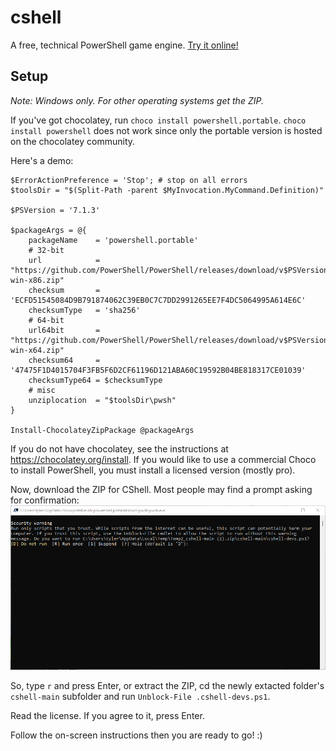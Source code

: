 # cshell
A free, technical PowerShell game engine. [Try it online!](https://tio.run/##vVjdbtvGEr7XU0wZH8ROJdb2QW8cpABNURYBWdIhKbu@qmlyLS1KcdkladVoA@QRWiBBgKC@KlAgQJ/KL5Lz7ZKUKaU@yfnBMQRqtTP7zcy3s7NDZ2LFZL5gSdKLhGQfPjyh81CmPJ0fkS3SIuRpTvNEXIUJ3YSSh1cJy6kQdF2mUcFFanaIOk/IZwWmF4xuAIdpCtOYMiniMmKVIM@SMF9QHknGsGrnhl7Qgbnf2VmIvDBLbnrhauaa5zyNxSrgRcKgcP/qN3jhK/8IK/wCsGEiUnb/6q4TJXmHRQtBxv2b1/dvfmk@b@9fv9r4bEj/2FZQ0rfV01jj/doseqvG23ib0i2FakZ/NvC01pt392/@bLmyxnjXTP7ejP9ozTyO91rLXzcw1eDPByoeJiuMx/Eqq3fN@K4dyKa0/Vl7XD1bFL5rkf6@NbjToveb0q3J963nXQNJ9d@Z4/nuZKwSokcDz3HIGvdpMnXG5E9mnu0YHSSKLHp@wlhGvZz@jixjfL4oVM7td66FpN0drn48J3z3kGu1gvr95Ze01/mpo0ydS16w3hAZClO9sRizVcJTpmUbNpY5fb3fedl5WKAORSEy4tdU5kwSzwnHokrvnKbq3Om8NmkAd9QJGUx8f31@xHVLp0u8oHwhyiQmyYpSpmSo42qYFMhbMjQ/O1P/rFocqFNqTn0n5uqIGmYHTuw@KqdeysiwFd4eqbhbURu@kPK2q2uBFElSO6SiiUopWVokt4gLj7zMMiELFpOi98F3UsCmYuuWijKt5R/z0ACY9HzPgBNZCNrwzX7kBYh9QlYcU0gJj1iaMwrnqCNL2KdVVa9AxQJewaUYUWpCj/0@HfaiRCGtF2Ic09Ut2RX7nc4nK9CoXtmjx2tRlaGVQbsyWC9rsrf5tkV2K3UuHu4fHm4Ta3RqNY/FPC8kvyqLppwqUJ5SLkoZMT1zxdMQ@w9Cl3mXVrxYELhV36IsaClifs2jUAF0KZSMMiaXvFB7hNJ8w2MMikVYaLKu4YRYgUiKRFolRq4XLVlx1DqCByZt@parXK2dikSMBSUSB2mKu0Mjh1fiRomauFNRgJouZNivBEgKoG00jbc8gjnsIl8yabY8OfzYE1hscdJ4Ut9D/3NnqA4wFlGpUjFstuor7IKARNIyLBhuzSR/YFxvk17Wct1cb3wwdH3UsUFwbnkOYTz1Jmdu3@nT8QUFQ4fsyfTCc0@GAQ0noz5qoS5/9mQceO7xLJhg4vLS8rH08lKLrPEFOd9OPQflZeKRezoduYADvmeNA9fxu@SO7dGs745PugQIGk8CGrmnbgC1YNLVZj9eRpMBnTqePcRP69gducGFtjdwg7GyNYAxi6aWF7j2bGR5NJ1504mPco3A@q5vjyz31OmbsA6L5Jw544D8oTUa/WWcyveNKI8dOGkdj5zKEqLsu55jByqch5EN7uDfqEv@1LFdNXC@dRCM5V10a0zf@ccMShBS3zq1ThDb7icowa7YM885VT6DB3927AduMAscOplM@ppo3/HOXNvxn9NIVXZozXynCwuBpQ0DAlRBjPHxzHc1ae44cDxvNg1ww@0h8nPQAh8tLO1X99xYhwqGJt6FAlUcaPK7dD50MO8pQjVTlqLAB2N20FaDPRAYtGKksXMyck@cse0o6UShnLu@s4e9cn2l4FZmzy3YnOmQ1R7Bq2rYytmu3klyB2T1z1zldq2MvffdOk80Zfawpltlf/vSmUqW5@SkODuq1wyjiGVFc0R1VcWK6oL4/9zln7oi@mhtr0Qo48@4JFpyo7NT9dZH83CJPvkFnbCiNxJVzcbVhGtvpGpSCPVKpS45KyG/z7MwYmaNemKdOv66Tve5ZFEhUAc3DBh/Sdfh/n/B1OHXYKq54ZT39oInsVuwJfWmISqdsekB9QY8Ufv6zMzyA@pJ@pn@Rj/RznfmGAqmx/CeELFdMpTc6Bq0O80P9tCZvPy34Zefi3/6HxqIP9dAvzaguxh1qWAfs1LdTT@ULC/UtRJWbaJKd93opGylt1zNbO1441GqxC/IKAAR5Qscoh10S3mhEinAXBVA9dyM4iujjVF5qpvEHu5DqlGqZpBf727Y6yX8e0ZPnzVp/Owp9ZBUj@m0m5t/qVprVEa3svApmFUcOVIKqRo9Rqk@DbirtztTfeerKK7qXq8@Mdoa9DUB5mU6TViIhkr3rlpWnS99O6cCmmidcHFvGKobVZ7WzcRapn7ggp/LcKl7pusyAey6y2Cx@bSOqmlr1Z96ga1G26fqYH@/luj2l5A6RE0LfMXmPE2RK@30wHs1zwr1Nl4dRrzHsyQSS/bFg@NcZ57I2LqJ1AgsBR67TJ9sde6mmhoyhKMWIuxlltRLlOKtKKGhrQ2hLehcyCT@op6agdu1YfgYsxuWiKyW1ljZ@r8P9bYY9M03OHGK1yoniXYSMY/RRdXFsY/hOsje43@X6SR9WKudjiQLVe97w8O1a5epKpw0xuNoIzGRIFYwPNo6N8q9SDtsAnrth5tyBcyWWdG8WFQmkXsbAN0q1TYOH1Cqd7rOS2IJaFMHYA09Css0WqjkR6uLim4aa5GjJ3Suq/1AJmMb15FB8WWnkGGm8aoVlqo7KF4p8pqps0SLEPkb4VUOKUrH5RwBfwdOSlnSqTIY1s1pgzD42FC3hlpxRF0fPJAzByIq0mZuH6xf6D58@Cc "CShell Emulator - in the browser")
## Setup
*Note: Windows only. For other operating systems get the ZIP.*

If you've got chocolatey, run `choco install powershell.portable`. `choco install powershell` does not work since only the portable version is hosted on the chocolatey community.

Here's a demo:
```pwsh
$ErrorActionPreference = 'Stop'; # stop on all errors
$toolsDir = "$(Split-Path -parent $MyInvocation.MyCommand.Definition)"

$PSVersion = '7.1.3'

$packageArgs = @{
    packageName    = 'powershell.portable'
    # 32-bit
    url            = "https://github.com/PowerShell/PowerShell/releases/download/v$PSVersion/PowerShell-$PSVersion-win-x86.zip"
    checksum       = 'ECFD51545084D9B791874062C39EB0C7C7DD2991265EE7F4DC5064995A614E6C'
    checksumType   = 'sha256'
    # 64-bit
    url64bit       = "https://github.com/PowerShell/PowerShell/releases/download/v$PSVersion/PowerShell-$PSVersion-win-x64.zip"
    checksum64     = '47475F1D4015704F3FB5F6D2CF61196D121ABA60C19592B04BE818317CE01039'
    checksumType64 = $checksumType
    # misc
    unziplocation  = "$toolsDir\pwsh"
}

Install-ChocolateyZipPackage @packageArgs
```
If you do not have chocolatey, see the instructions at https://chocolatey.org/install. If you would like to use a commercial Choco to install PowerShell, you must install a licensed version (mostly pro).

Now, download the ZIP for CShell.
Most people may find a prompt asking for confirmation:
![security prompt](defend.png)

So, type `r` and press Enter, or extract the ZIP, cd the newly extacted folder's `cshell-main` subfolder and run `Unblock-File .cshell-devs.ps1`.

Read the license. If you agree to it, press Enter.

Follow the on-screen instructions then you are ready to go! :)
